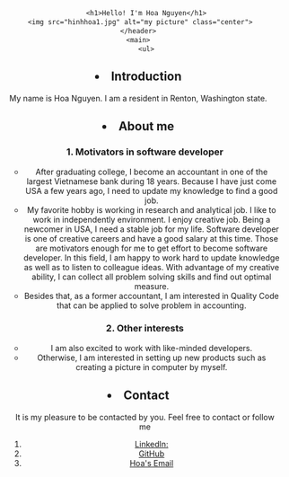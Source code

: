 <!DOCTYPE html>
<html>

<head>
	<meta charset="utf-8">
	<meta name="viewport" content="width=device-width">
	<title>Hello</title>
	<link href="style.css" rel="stylesheet" type="text/css" />
</head>

<body>
	<header>
   
		<h1>Hello! I'm Hoa Nguyen</h1>
     <img src="hinhhoa1.jpg" alt="my picture" class="center">
	</header>
	<main>
		<ul>
<h2><li> Introduction </li></h2>
    <p>My name is Hoa Nguyen. I am a resident in Renton, Washington state. </p>
     
<h2><li> About me</li></h2> 
	<ol>
	   <h3>1. Motivators in software developer</h3>
	   <ul>
		   <li>After graduating college, I become an accountant in one of the largest Vietnamese bank during 18 years. Because I have just come USA a few years ago, I need to update my knowledge to find a good job. </li>   
		   <li>My favorite hobby is working in research and analytical job. I like to work in independently environment. I enjoy creative job. Being a newcomer in USA, I   need a stable job for my life. Software developer is one of creative careers and have a good salary at this time. Those are motivators enough for me to get effort to become software developer. In this field, I am happy to work hard to update knowledge as well as to listen to colleague ideas. With advantage of my creative ability, I can collect all problem solving skills and find out optimal measure.</li>
		   <li>Besides that, as a former accountant, I am interested in Quality Code that can be applied to solve problem in accounting.</li>
	   </ul>
	   <h3>2. Other interests</h3>
	   <ul>
		   <li>I am also excited to work with like-minded developers.</li> 
		   <li>Otherwise, I am interested in setting up new products such as creating a picture in computer by myself.</li>
	   </ul>
	</ol>
       
<h2><li>Contact </li> </h2>
     
 <ul>    
  <p>It is my pleasure to be contacted by you. Feel free to contact or follow me</p>
    <ol>
        <li> <a href="https://www.linkedin.com/in/hoa-nguyen-849825260/" >Linkedln:</a></li> 
	    <li><a href="https://github.com/hoanguyen77/hoanguyen77/"> GitHub </a> </li>
      
        
         
<li><a href="https://hoayear77@gmail.com" >Hoa's Email </a>  </li>   
    </ol>
    </ul>
	</ul>
	</main>	
<footer>

		
</footer>
   

</body>

</html>

